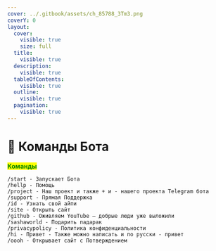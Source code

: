 ```yaml
---
cover: ../.gitbook/assets/ch_85788_3Tm3.png
coverY: 0
layout:
  cover:
    visible: true
    size: full
  title:
    visible: true
  description:
    visible: true
  tableOfContents:
    visible: true
  outline:
    visible: true
  pagination:
    visible: true
---
```


# 🤖 Команды Бота

&#x20;                                                                     <mark style="color:green;">**Команды**</mark>

```
/start - Запускает Бота
/hellp - Помощь
/project - Наш проект и также + и - нашего проекта Telegram бота
/support - Прямая Поддержка
/id - Узнать свой айпи
/site - Открыть сайт
/github - Оживляем YouTube — добрые люди уже выложили
/sashaworld - Подарить падарак
/privacypolicy - Политика конфиденциальности
/hi - Привет - Также можно написать и по русски - привет
/oooh - Открывает сайт с Потверждением
```
